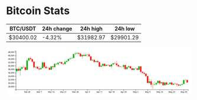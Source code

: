 # Bitcoin Stats

BTC/USDT|24h change|24h high|24h low|
|---|---|---|---|
|$30400.02|-4.32%|$31982.97|$29901.29|

<img src="./chart.svg">
